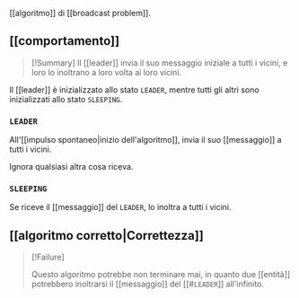 [[algoritmo]] di [[broadcast problem]].

## [[comportamento]]

> [!Summary]
> Il [[leader]] invia il suo messaggio iniziale a tutti i vicini, e loro lo inoltrano a loro volta ai loro vicini.

Il [[leader]] è inizializzato allo stato `LEADER`, mentre tutti gli altri sono inizializzati allo stato `SLEEPING`.

### `LEADER`

All'[[impulso spontaneo|inizio dell'algoritmo]], invia il suo [[messaggio]] a tutti i vicini.

Ignora qualsiasi altra cosa riceva.

### `SLEEPING`

Se riceve il [[messaggio]] del `LEADER`, lo inoltra a tutti i vicini.

## [[algoritmo corretto|Correttezza]]

> [!Failure]
> 
> Questo algoritmo potrebbe non terminare mai, in quanto due [[entità]] potrebbero inoltrarsi il [[messaggio]] del [[#`LEADER`]] all'infinito.
